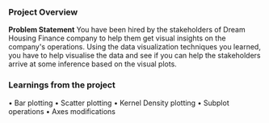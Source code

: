 ### Project Overview

 **Problem Statement**
You have been hired by the stakeholders of Dream Housing Finance company to help them get visual insights on the company's operations. Using the data visualization techniques you learned, you have to help visualise the data and see if you can help the stakeholders arrive at some inference based on the visual plots.


### Learnings from the project

 • Bar plotting
• Scatter plotting
• Kernel Density plotting
• Subplot operations
• Axes modifications


